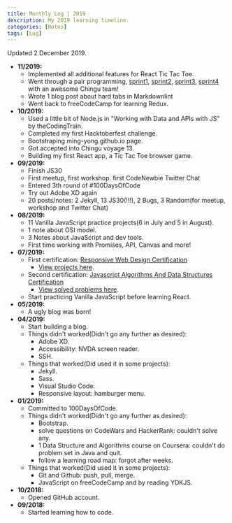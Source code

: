 ```yaml
---
title: Monthly Log | 2019
description: My 2019 learning timeline.
categories: [Notes] 
tags: [Log]
---
```


Updated 2 December 2019.

- **11/2019:**
  - Implemented all additional features for React Tic Tac Toe.
  - Went through a pair programming, [sprint1](https://medium.com/@mingyong/chingu-voyage-log-getting-ready-in-sprint-1-ba611ee4d210), [sprint2](https://dev.to/sophia_wyl/chingu-voyage-log-kicking-off-sprint-2-2516), [sprint3](https://dev.to/rafaeldavish/chingu-voyage-log-start-your-engines-and-let-s-go-sprint-3-1naf), [sprint4](https://medium.com/@mingyong/chingu-voyage-log-finally-we-messed-up-git-in-sprint-4-dfaf59a241e7) with an awesome Chingu team!
  - Wrote 1 blog post about hard tabs in Markdownlint
  - Went back to freeCodeCamp for learning Redux.
- **10/2019:**
  - Used a little bit of Node.js in "Working with Data and APIs with JS" by theCodingTrain.
  - Completed my first Hacktoberfest challenge.
  - Bootstraping ming-yong.github.io page.
  - Got accepted into Chingu voyage 13.
  - Building my first React app, a Tic Tac Toe browser game.
- **09/2019:**
  - Finish JS30
  - First meetup, first workshop. first CodeNewbie Twitter Chat
  - Entered 3th round of #100DaysOfCode
  - Try out Adobe XD again
  - 20 posts/notes: 2 Jekyll, 13 JS30(!!!), 2 Bugs, 3 Random(for meetup, workshop and Twitter Chat)
- **08/2019:**
  - 11 Vanilla JavaScript practice projects(6 in July and 5 in August).
  - 1 note about OSI model.
  - 3 Notes about JavaScript and dev tools.
  - First time working with Promises, API, Canvas and more!
- **07/2019:**
  - First certification: [Responsive Web Design Certification](https://www.freecodecamp.org/certification/ming-yong/responsive-web-design)
    - [View projects here](https://codepen.io/ming-yong/full/ewLyWP).
  - Second certification: [Javascript Algorithms And Data Structures Certification](https://www.freecodecamp.org/certification/ming-yong/javascript-algorithms-and-data-structures)
    - [View solved problems here](https://github.com/ming-yong/Algorithm-Practice).
  - Start practicing Vanilla JavaScript before learning React.
- **05/2019:**
  - A ugly blog was born!
- **04/2019:**
  - Start building a blog.
  - Things didn't worked(Didn't go any further as desired):
    - Adobe XD.
    - Accessibility: NVDA screen reader.
    - SSH.
  - Things that worked(Did used it in some projects):
    - Jekyll.
    - Sass.
    - Visual Studio Code.
    - Responsive layout: hamburger menu.
- **01/2019:**
  - Committed to 100DaysOfCode.
  - Things didn't worked(Didn't go any further as desired):
    - Bootstrap.
    - solve questions on CodeWars and HackerRank: couldn't solve any.
    - 1 Data Structure and Algorithms course on Coursera: couldn't do problem set in Java and quit.
    - follow a learning road map: forgot after weeks.
  - Things that worked(Did used it in some projects):
    - Git and Github: push, pull, merge.
    - JavaScript on freeCodeCamp and by reading YDKJS.
- **10/2018:**
  - Opened GitHub account.
- **09/2018:**
  - Started learning how to code.
